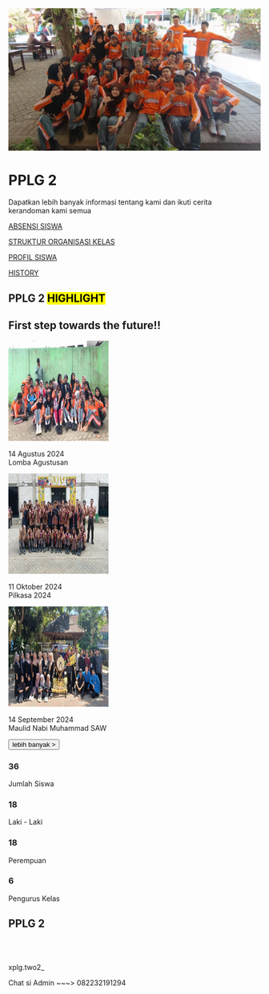 <html>
 <head>
  <title>
   PPLG 2
  </title>
  <link href="https://cdnjs.cloudflare.com/ajax/libs/font-awesome/5.15.3/css/all.min.css" rel="stylesheet"/>
  <link href="https://fonts.googleapis.com/css2?family=Roboto:wght@400;700&amp;display=swap" rel="stylesheet"/>
  <link rel="stylesheet" href="pplg2.css">
 </head>
 <body>
  <div class="header">
   <img src="FOTO/wwww.jpg"/>
   <div class="overlay">
    <h1>
     PPLG 2
    </h1>
    <p>
     Dapatkan lebih banyak informasi tentang kami dan ikuti cerita
     <br>
     kerandoman kami semua
    </p>
   </div>
  </div>
  <div class="menu">
   <a href="absensi.html" class="item">
    <i class="fas fa-calendar-check">
    </i>
    <p>
     ABSENSI SISWA
    </p>
</a>
   <a href="" class="item">
    <i class="fas fa-users-cog">
    </i>
    <p>
     STRUKTUR ORGANISASI KELAS
    </p>
</a>
   <a href="" class="item">
    <i class="fas fa-user-graduate">
    </i>
    <p>
     PROFIL SISWA
    </p>
</a>
   <a href="" class="item">
    <i class="fas fa-history">
    </i>
    <p>
     HISTORY
    </p>
</a>
  </div>
  <div class="highlight">
   <h2>
    PPLG 2 <mark>HIGHLIGHT</mark>
   </h2>
   <h2 class="kata2">
    First step towards the future!!
   </h2>
   <div class="kartu">
    <div class="card">
     <img height="200" src="FOTO/agustus.jpg" width="200"/>
     <p>
      14 Agustus 2024
      <br/>
      Lomba Agustusan
     </p>
    </div>
    <div class="card">
     <img alt="Group photo of students" height="200" src="FOTO/pilkasa.jpg" width="200"/>
     <p>
      11 Oktober 2024
      <br/>
      Pilkasa 2024
     </p>
    </div>
    <div class="card">
     <img alt="Students celebrating a religious event" height="200" src="FOTO/maulid.jpg" width="200"/>
     <p>
      14 September 2024
      <br/>
      Maulid Nabi Muhammad SAW
     </p>
    </div>
   </div>
  </div>
  <div class="lebih">
    <button>
     lebih banyak &gt;
    </button>
   </div>
  <div class="orang">
   <div class="org">
    <h3>
     36
    </h3>
    <p>
     Jumlah Siswa
    </p>
   </div>
   <div class="org">
    <h3>
     18
    </h3>
    <p>
     Laki - Laki
    </p>
   </div>
   <div class="org">
    <h3>
     18
    </h3>
    <p>
     Perempuan
    </p>
   </div>
   <div class="org">
    <h3>
     6
    </h3>
    <p>
     Pengurus Kelas
    </p>
   </div>
  </div>
  <div class="copyright">
   <h2>
    PPLG 2
   </h2>
   <br>
   <br>
   <div class="social">
    <p>
     <i class="fab fa-instagram">
     </i>
     xplg.two2_
    </p>
    <p>
     <i class="fab fa-whatsapp">
     </i>
     Chat si Admin ~~~> 082232191294
    </p>
   </div>
  </div>
 </body>
</html>
